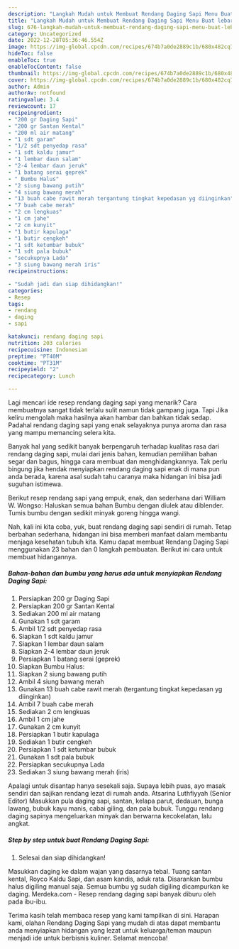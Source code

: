 ```yaml
---
description: "Langkah Mudah untuk Membuat Rendang Daging Sapi Menu Buat lebaran"
title: "Langkah Mudah untuk Membuat Rendang Daging Sapi Menu Buat lebaran"
slug: 676-langkah-mudah-untuk-membuat-rendang-daging-sapi-menu-buat-lebaran
category: Uncategorized
date: 2022-12-28T05:36:46.554Z
image: https://img-global.cpcdn.com/recipes/674b7a0de2889c1b/680x482cq70/rendang-daging-sapi-foto-resep-utama.jpg
hideToc: false
enableToc: true
enableTocContent: false
thumbnail: https://img-global.cpcdn.com/recipes/674b7a0de2889c1b/680x482cq70/rendang-daging-sapi-foto-resep-utama.jpg
cover: https://img-global.cpcdn.com/recipes/674b7a0de2889c1b/680x482cq70/rendang-daging-sapi-foto-resep-utama.jpg
author: Admin
authorAv: notfound
ratingvalue: 3.4
reviewcount: 17
recipeingredient:
- "200 gr Daging Sapi"
- "200 gr Santan Kental"
- "200 ml air matang"
- "1 sdt garam"
- "1/2 sdt penyedap rasa"
- "1 sdt kaldu jamur"
- "1 lembar daun salam"
- "2-4 lembar daun jeruk"
- "1 batang serai geprek"
- " Bumbu Halus"
- "2 siung bawang putih"
- "4 siung bawang merah"
- "13 buah cabe rawit merah tergantung tingkat kepedasan yg diinginkan"
- "7 buah cabe merah"
- "2 cm lengkuas"
- "1 cm jahe"
- "2 cm kunyit"
- "1 butir kapulaga"
- "1 butir cengkeh"
- "1 sdt ketumbar bubuk"
- "1 sdt pala bubuk"
- "secukupnya Lada"
- "3 siung bawang merah iris"
recipeinstructions:

- "Sudah jadi dan siap dihidangkan!"
categories:
- Resep
tags:
- rendang
- daging
- sapi

katakunci: rendang daging sapi 
nutrition: 203 calories
recipecuisine: Indonesian
preptime: "PT40M"
cooktime: "PT31M"
recipeyield: "2"
recipecategory: Lunch

---
```



Lagi mencari ide resep rendang daging sapi yang menarik? Cara membuatnya sangat tidak terlalu sulit namun tidak gampang juga. Tapi Jika keliru mengolah maka hasilnya akan hambar dan bahkan tidak sedap. Padahal rendang daging sapi yang enak selayaknya punya aroma dan rasa yang mampu memancing selera kita.


Banyak hal yang sedikit banyak berpengaruh terhadap kualitas rasa dari rendang daging sapi, mulai dari jenis bahan, kemudian pemilihan bahan segar dan bagus, hingga cara membuat dan menghidangkannya. Tak perlu bingung jika hendak menyiapkan rendang daging sapi enak di mana pun anda berada, karena asal sudah tahu caranya maka hidangan ini bisa jadi suguhan istimewa.

Berikut resep rendang sapi yang empuk, enak, dan sederhana dari William W. Wongso: Haluskan semua bahan Bumbu dengan diulek atau diblender. Tumis bumbu dengan sedikit minyak goreng hingga wangi.


Nah, kali ini kita coba, yuk, buat rendang daging sapi sendiri di rumah. Tetap berbahan sederhana, hidangan ini bisa memberi manfaat dalam membantu menjaga kesehatan tubuh kita. Kamu dapat membuat Rendang Daging Sapi menggunakan 23 bahan dan 0 langkah pembuatan. Berikut ini cara untuk membuat hidangannya.

<!--inarticleads1-->

##### Bahan-bahan dan bumbu yang harus ada untuk menyiapkan Rendang Daging Sapi:

1. Persiapkan 200 gr Daging Sapi
1. Persiapkan 200 gr Santan Kental
1. Sediakan 200 ml air matang
1. Gunakan 1 sdt garam
1. Ambil 1/2 sdt penyedap rasa
1. Siapkan 1 sdt kaldu jamur
1. Siapkan 1 lembar daun salam
1. Siapkan 2-4 lembar daun jeruk
1. Persiapkan 1 batang serai (geprek)
1. Siapkan  Bumbu Halus:
1. Siapkan 2 siung bawang putih
1. Ambil 4 siung bawang merah
1. Gunakan 13 buah cabe rawit merah (tergantung tingkat kepedasan yg diinginkan)
1. Ambil 7 buah cabe merah
1. Sediakan 2 cm lengkuas
1. Ambil 1 cm jahe
1. Gunakan 2 cm kunyit
1. Persiapkan 1 butir kapulaga
1. Sediakan 1 butir cengkeh
1. Persiapkan 1 sdt ketumbar bubuk
1. Gunakan 1 sdt pala bubuk
1. Persiapkan secukupnya Lada
1. Sediakan 3 siung bawang merah (iris)


Apalagi untuk disantap hanya sesekali saja. Supaya lebih puas, ayo masak sendiri dan sajikan rendang lezat di rumah anda. Atsarina Luthfiyyah (Senior Editor) Masukkan pula daging sapi, santan, kelapa parut, dedauan, bunga lawang, bubuk kayu manis, cabai giling, dan pala bubuk. Tunggu rendang daging sapinya mengeluarkan minyak dan berwarna kecokelatan, lalu angkat. 

<!--inarticleads2-->

##### Step by step untuk buat Rendang Daging Sapi:


1. Selesai dan siap dihidangkan!

Masukkan daging ke dalam wajan yang dasarnya tebal. Tuang santan kental, Royco Kaldu Sapi, dan asam kandis, aduk rata. Disarankan bumbu halus digiling manual saja. Semua bumbu yg sudah digiling dicampurkan ke daging. Merdeka.com - Resep rendang daging sapi banyak diburu oleh pada ibu-ibu. 

Terima kasih telah membaca resep yang kami tampilkan di sini. Harapan kami, olahan Rendang Daging Sapi yang mudah di atas dapat membantu anda menyiapkan hidangan yang lezat untuk keluarga/teman maupun menjadi ide untuk berbisnis kuliner. Selamat mencoba!
